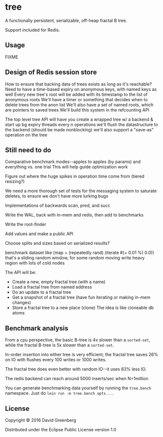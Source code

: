 # tree

A functionally persistent, serializable, off-heap fractal B tree.

Support included for Redis.

## Usage

FIXME

## Design of Redis session store

How to ensure that backing data of trees exists as long as it's reachable?
Need to have a time-based expiry on anonymous keys, with named keys as well
Every new tree's root will be added with its timestamp to the list of anonymous roots
We'll have a timer or something that decides when to delete trees from the anon list
We'll also have a set of named roots, which are pointers to saved trees
We'll build this system in the refcounting API

The top level tree API will have you create a wrapped tree w/ a backend & start up bg expiry threads
every n operations we'll flush the datastructure to the backend (should be made nonblocking)
we'll also support a "save-as" operation on the tree

## Still need to do

Comparative benchmark modes--apples to apples (by params) and everything vs. one trial
This will help guide optimization work

Figure out where the huge spikes in operation time come from (tiered resizing?)

We need a more thorough set of tests for the messaging system to saturate deletes, to ensure we don't have more lurking bugs

Implementations of backwards scan, pred, and succ

Write the WAL, back with in-mem and redis, then add to benchmarks

Write the root-finder

Add values and make a public API

Choose splits and sizes based on serialized results?

benchmark dataset like (map + (repeatedly rand) (iterate #(+ 0.01 %) 0.0))
that's a sliding random window, for some random moving write heavy region
with lots of cold nodes

The API will be:
- Create a new, empty fractal tree (with a name)
- Load a fractal tree from named address
- Do an update to a fractal tree
- Get a snapshot of a fractal tree (have fun iterating or making in-mem changes)
- Store a fractal tree to a new place (clone)
The idea is like cloneable db atoms

## Benchmark analysis

From a cpu perspective, the basic B-tree is 4x slower than a `sorted-set`,
while the fractal B-tree is 5x slower than a `sorted-set`.

In-order insertion into either tree is very efficient; the fractal tree
saves 26% on IO with flushes every 100 writes or 1000 writes.

The fractal tree does even better with random IO--it uses 83% less IO.

The redis backend can reach around 5000 inserts/sec when N=1million

You can generate benchmarking data yourself by running the `tree.bench`
namespace. Just do `lein run -m tree.bench opts...`.

## License

Copyright © 2016 David Greenberg

Distributed under the Eclipse Public License version 1.0

